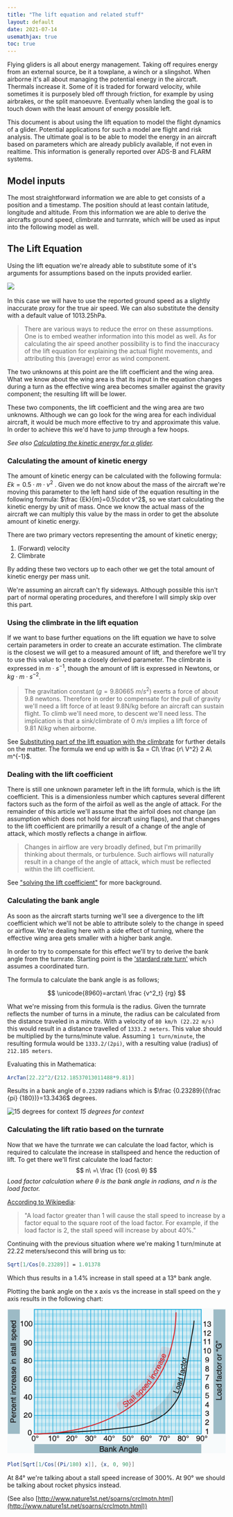 ```yaml
---
title: "The lift equation and related stuff"
layout: default
date: 2021-07-14
usemathjax: true
toc: true
---
```


Flying gliders is all about energy management. Taking off requires energy from an external source, be it a towplane, a winch or a slingshot. When airborne it's all about managing the potential energy in the aircraft. Thermals increase it. Some of it is traded for forward velocity, while sometimes it is purposely bled off through friction, for example by using airbrakes, or the split manoeuvre. Eventually when landing the goal is to touch down with the least amount of energy possible left. 

This document is about using the lift equation to model the flight dynamics of a glider. Potential applications for such a model are flight and risk analysis. The ultimate goal is to be able to model the energy in an aircraft based on parameters which are already publicly available, if not even in realtime. This information is generally reported over ADS-B and FLARM systems.

## Model inputs
The most straightforward information we are able to get consists of a position and a timestamp. The position should at least contain latitude, longitude and altitude. From this information we are able to derive the aircrafts ground speed, climbrate and turnrate, which will be used as input into the following model as well.

## The Lift Equation
Using the lift equation we're already able to substitute some of it's arguments for assumptions based on the inputs provided earlier.

![](https://www.grc.nasa.gov/www/k-12/airplane/Images/lifteq.gif)

In this case we will have to use the reported ground speed as a slightly inaccurate proxy for the true air speed. We can also substitute the density with a default value of 1013.25hPa.

> There are various ways to reduce the error on these assumptions. One is to embed weather information into this model as well. As for calculating the air speed another possibility is to find the inaccuracy of the lift equation for explaining the actual flight movements, and attributing this (average) error as wind component.

The two unknowns at this point are the lift coefficient and the wing area. What we know about the wing area is that its input in the equation changes during a turn as the effective wing area becomes smaller against the gravity component; the resulting lift will be lower.

These two components, the lift coefficient and the wing area are two unknowns. Although we can go look for the wing area for each individual aircraft, it would be much more effective to try and approximate this value. In order to achieve this we'd have to jump through a few hoops.

*See also [Calculating the kinetic energy for a glider](./kinetic-energy).*


### Calculating the amount of kinetic energy
The amount of kinetic energy can be calculated with the following formula: $Ek = 0.5\cdot m \cdot v^2$ . Given we do not know about the mass of the aircraft we're moving this parameter to the left hand side of the equation resulting in the following formula: $\frac {Ek}{m}=0.5\cdot v^2$, so we start calculating the kinetic energy by unit of mass. Once we know the actual mass of the aircraft we can multiply this value by the mass in order to get the absolute amount of kinetic energy.

There are two primary vectors representing the amount of kinetic energy;
1. (Forward) velocity
2. Climbrate

By adding these two vectors up to each other we get the total amount of kinetic energy per mass unit.

We're assuming an aircraft can't fly sideways. Although possible this isn't part of normal operating procedures, and therefore I will simply skip over this part.

### Using the climbrate in the lift equation
If we want to base further equations on the lift equation we have to solve certain parameters in order to create an accurate estimation. The climbrate is the closest we will get to a measured amount of lift, and therefore we'll try to use this value to create a closely derived parameter. The climbrate is expressed in $m\cdot s^{-1}$, though the amount of lift is expressed in Newtons, or $kg\cdot m\cdot s^{-2}$.

> The gravitation constant ($g=9.80665\ m/s^2$) exerts a force of about 9.8 newtons. Therefore in order to compensate for the pull of gravity we'll need a lift force of at least 9.8N/kg before an aircraft can sustain flight. To climb we'll need more, to descent we'll need less.
> The implication is that a sink/climbrate of $0\ m/s$ implies a lift force of $9.81\ N/kg$ when airborne.

See [Substituting part of the lift equation with the climbrate](./using-climbrate-in-the-lift-equation) for further details on the matter. The formula we end up with is $a = Cl\ \frac {r\ V^2} 2 A\ m^{-1}$.


### Dealing with the lift coefficient
There is still one unknown parameter left in the lift formula, which is the lift coefficient. This is a dimensionless number which captures several different factors such as the form of the airfoil as well as the angle of attack. For the remainder of this article we'll assume that the airfoil does not change (an assumption which does not hold for aircraft using flaps), and that changes to the lift coefficient are primarilly a result of a change of the angle of attack, which mostly reflects a change in airflow.

> Changes in airflow are very broadly defined, but I'm primarilly thinking about thermals, or turbulence. Such airflows will naturally result in a change of the angle of attack, which must be reflected within the lift coefficient.

See ["solving the lift coefficient"](./solving-the-lift-coefficient) for more background.

### Calculating the bank angle
As soon as the aircraft starts turning we'll see a divergence to the lift coefficient which we'll not be able to attribute solely to the change in speed or airflow. We're dealing here with a side effect of turning, where the effective wing area gets smaller with a higher bank angle.

In order to try to compensate for this effect we'll try to derive the bank angle from the turnrate. Starting point is the ['stardard rate turn'](https://en.wikipedia.org/wiki/Standard_rate_turn#Angle_of_bank_formula) which assumes a coordinated turn.

The formula to calculate the bank angle is as follows;

$$
\unicode{8960}=arctan\ \frac {v^2_t} {rg}
$$

What we're missing from this formula is the radius. Given the turnrate reflects the number of turns in a minute, the radius can be calculated from the distance traveled in a minute. With a velocity of `80 km/h (22.22 m/s)` this would result in a distance travelled of `1333.2 meters`. This value should be multiplied by the turns/minute value. Assuming `1 turn/minute`, the resulting formula would be `1333.2/(2pi)`, with a resulting value (radius) of `212.185 meters`.

Evaluating this in Mathematica:

```mathematica
ArcTan[22.22^2/(212.18537013011488*9.81)]
```

Results in a bank angle of `0.23289` radians which is $\frac {0.23289}{(\frac {pi} {180})}=13.3436$ degrees.

![15 degrees for context](https://i.pinimg.com/originals/fe/d3/74/fed3749e4094bf462db9abaad7e40bb5.gif)
*15 degrees for context*

### Calculating the lift ratio based on the turnrate
Now that we have the turnrate we can calculate the load factor, which is required to calculate the increase in stallspeed and hence the reduction of lift. To get there we'll first calculate the load factor:
$$
n\ =\ \frac {1} {cos\ θ}
$$
*Load factor calculation where θ is the bank angle in radians, and n is the load factor.*

[According to Wikipedia](https://en.wikipedia.org/wiki/Load_factor_(aeronautics)):

> "A load factor greater than 1 will cause the stall speed to increase by a factor equal to the square root of the load factor. For example, if the load factor is 2, the stall speed will increase by about 40%."

Continuing with the previous situation where we're making 1 turn/minute at 22.22 meters/second this will bring us to:

```mathematica
Sqrt[1/Cos[0.23289]] = 1.01378
```

Which thus results in a 1.4% increase in stall speed at a 13° bank angle.

Plotting the bank angle on the x axis vs the increase in stall speed on the y axis results in the following chart:

![Chart showing the bank angle (x axis) vs the increase in stall speed](./bank-angle-vs-stall-speed.png)

```mathematica
Plot[Sqrt[1/Cos[(Pi/180) x]], {x, 0, 90}]
```

At 84° we're talking about a stall speed increase of 300%. At 90° we should be talking about rocket physics instead.

(See also [http://www.nature1st.net/soarns/crclmotn.html](http://www.nature1st.net/soarns/crclmotn.html))
